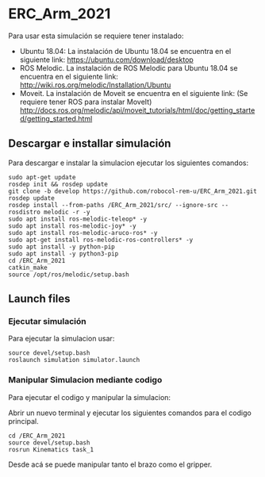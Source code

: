 # ERC_Arm_2021
Para usar esta simulación se requiere tener instalado:
- Ubuntu 18.04:
La instalación de Ubuntu 18.04 se encuentra en el siguiente link:
https://ubuntu.com/download/desktop
- ROS Melodic. 
La instalación de ROS Melodic para Ubuntu 18.04 se encuentra en el siguiente link: 
http://wiki.ros.org/melodic/Installation/Ubuntu
- Moveit. 
La instalación de Moveit se encuentra en el siguiente link: (Se requiere tener ROS para instalar MoveIt) 
http://docs.ros.org/melodic/api/moveit_tutorials/html/doc/getting_started/getting_started.html

## Descargar e installar simulación

Para descargar e instalar la simulacion ejecutar los siguientes comandos:

```console
sudo apt-get update
rosdep init && rosdep update
git clone -b develop https://github.com/robocol-rem-u/ERC_Arm_2021.git
rosdep update
rosdep install --from-paths /ERC_Arm_2021/src/ --ignore-src --rosdistro melodic -r -y
sudo apt install ros-melodic-teleop* -y
sudo apt install ros-melodic-joy* -y
sudo apt install ros-melodic-aruco-ros* -y
sudo apt-get install ros-melodic-ros-controllers* -y
sudo apt install -y python-pip
sudo apt install -y python3-pip
cd /ERC_Arm_2021
catkin_make
source /opt/ros/melodic/setup.bash
```
## Launch files

### Ejecutar simulación

Para ejecutar la simulacion usar:

```console
source devel/setup.bash
roslaunch simulation simulator.launch
```

### Manipular Simulacion mediante codigo

Para ejecutar el codigo y manipular la simulacion:

 Abrir un nuevo terminal y ejecutar los siguientes comandos para el codigo principal. 

 ```console
cd /ERC_Arm_2021
source devel/setup.bash
rosrun Kinematics task_1
```
Desde acá se puede  manipular tanto el brazo como el gripper.


